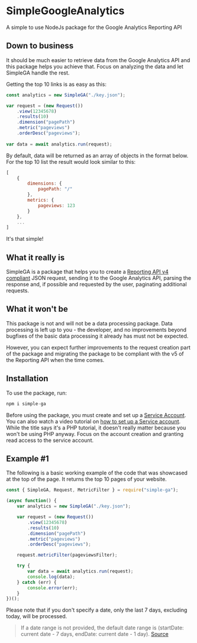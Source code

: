 
# SimpleGoogleAnalytics
A simple to use NodeJs package for the Google Analytics Reporting API

## Down to business
It should be much easier to retrieve data from the Google Analytics API and this package helps you achieve that. Focus on analyzing the data and let SimpleGA handle the rest.

Getting the top 10 links is as easy as this:

```JavaScript
const analytics = new SimpleGA("./key.json");

var request = (new Request())
	.view(12345678)
	.results(10)
	.dimension("pagePath")
	.metric("pageviews")
	.orderDesc("pageviews");
	
var data = await analytics.run(request);
```	

By default, data will be returned as an array of objects in the format below. For the top 10 list the result would look similar to this:

```JavaScript
[
	{
		dimensions: {
			pagePath: "/"
		},
		metrics: {
			pageviews: 123
		}
	},
	...
]
```
It's that simple!
## What it really is
SimpleGA is a package that helps you to create a [Reporting API v4 compliant](https://developers.google.com/analytics/devguides/reporting/core/v4/rest/v4/reports/batchGet) JSON request,  sending it to the Google Analytics API, parsing the response and, if possible and requested by the user, paginating additional requests.
## What it won't be
This package is not and will not be a data processing package. Data processing is left up to you - the developer, and no improvements beyond bugfixes of the basic data processing it already has must not be expected.

However, you can expect further improvements to the request creation part of the package and migrating the package to be compliant with the v5 of the Reporting API when the time comes.
## Installation
To use the package, run:
```JavaScript
npm i simple-ga
```
Before using the package, you must create and set up a [Service Account](https://developers.google.com/identity/protocols/OAuth2ServiceAccount). You can also watch a video tutorial on [how to set up a Service account](https://www.youtube.com/watch?v=r6cWB0xnOwE). While the title says it's a PHP tutorial, it doesn't really matter because you won't be using PHP anyway. Focus on the account creation and granting read access to the service account.
## Example #1
The following is a basic working example of the code that was showcased at the top of the page. It returns the top 10 pages of your website. 

```JavaScript
const { SimpleGA, Request, MetricFilter } = require("simple-ga");

(async function() {
	var analytics = new SimpleGA("./key.json");

	var request = (new Request())
		.view(12345678)
		.results(10)
		.dimension("pagePath")
		.metric("pageviews")
		.orderDesc("pageviews");

	request.metricFilter(pageviewsFilter);

	try {
		var data = await analytics.run(request);
		console.log(data);
	} catch (err) {
		console.error(err);
	}
})();
```
Please note that if you don't specify a date, only the last 7 days, excluding today, will be processed.

> If a date range is not provided, the default date range is (startDate: current date - 7 days, endDate: current date - 1 day).
> [Source](https://developers.google.com/analytics/devguides/reporting/core/v4/rest/v4/reports/batchGet#ReportRequest.FIELDS)